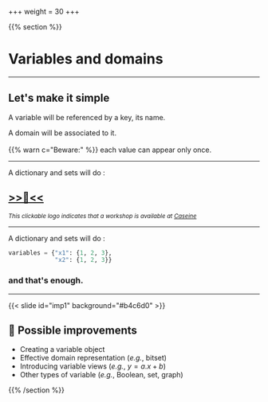 +++
weight = 30
+++

{{% section %}}
# Variables and domains

---

## Let's make it simple
A variable will be referenced by a key, its name.

A domain will be associated to it.</br>
<br/>
{{% warn c="Beware:" %}}  each value can appear only once.

---
A dictionary and sets will do :

<h2><a href="https://moodle.caseine.org/mod/vpl/view.php?id=69637" target="_blank" rel="noopener noreferrer"> >>🥛<<</a></h2>


<small>_This clickable logo indicates that a workshop is available at [Caseine](https://moodle.caseine.org/)_ </small>

---

A dictionary and sets will do :

```python
variables = {"x1": {1, 2, 3},
             "x2": {1, 2, 3}}
```

### and that's enough.


---

{{< slide id="imp1" background="#b4c6d0" >}}

## :rocket: Possible improvements

- Creating a variable object
- Effective domain representation (_e.g._, bitset)
- Introducing variable views (_e.g._, $y = a.x + b$)
- Other types of variable (_e.g._, Boolean, set, graph)

{{% /section %}}
